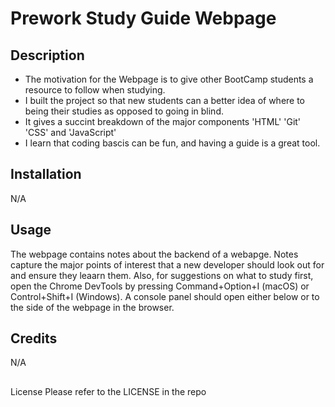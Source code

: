 # Prework Study Guide Webpage

## Description

- The motivation for the Webpage is to give other BootCamp students a resource to follow when studying.
- I built the project so that new students can a better idea of where to being their studies as opposed to going in blind. 
- It gives a succint breakdown of the major components 'HTML' 'Git' 'CSS' and 'JavaScript'
- I learn that coding bascis can be fun, and having a guide is a great tool.


## Installation

 N/A

## Usage 
The webpage contains notes about the backend of a webapge. Notes capture the major points of interest that a new developer should look out for and ensure they leaarn them. Also, for suggestions on what to study first, open the Chrome DevTools by pressing Command+Option+I (macOS) or Control+Shift+I (Windows). A console panel should open either below or to the side of the webpage in the browser.

## Credits
 N/A

##
License Please refer to the LICENSE in the repo